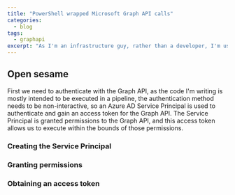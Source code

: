 ```yaml
---
title: "PowerShell wrapped Microsoft Graph API calls"
categories:
  - blog
tags:
  - graphapi
excerpt: "As I'm an infrastructure guy, rather than a developer, I'm using PowerShell as my scripting language to call the Graph API..."
---
```


## Open sesame
First we need to authenticate with the Graph API, as the code I'm writing is mostly intended to be executed in a pipeline, the authentication method needs to be non-interactive, so an Azure AD Service Principal is used to authenticate and gain an access token for the Graph API. The Service Principal is granted permissions to the Graph API, and this access token allows us to execute within the bounds of those permissions.

### Creating the Service Principal

### Granting permissions

### Obtaining an access token
